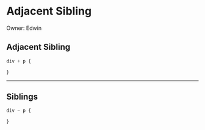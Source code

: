 # Adjacent Sibling

Owner: Edwin

## **Adjacent Sibling**

```css
div + p {

}
```

---

## Siblings

```css
div ~ p {

}
```